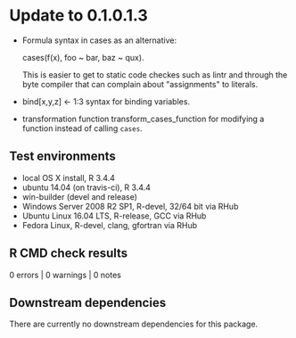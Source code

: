 
# Update to 0.1.0.1.3

 * Formula syntax in cases as an alternative: 
 
      cases(f(x), foo ~ bar, baz ~ qux).
   
   This is easier to get to static code checkes such as lintr and through the
   byte compiler that can complain about "assignments" to literals.
   
 * bind[x,y,z] <- 1:3 syntax for binding variables.
 
 * transformation function transform_cases_function for modifying a function
   instead of calling `cases`.

## Test environments
* local OS X install, R 3.4.4
* ubuntu 14.04 (on travis-ci), R 3.4.4
* win-builder (devel and release)
* Windows Server 2008 R2 SP1, R-devel, 32/64 bit via RHub
* Ubuntu Linux 16.04 LTS, R-release, GCC via RHub
* Fedora Linux, R-devel, clang, gfortran via RHub

## R CMD check results

0 errors | 0 warnings | 0 notes

## Downstream dependencies

There are currently no downstream dependencies for this package.
